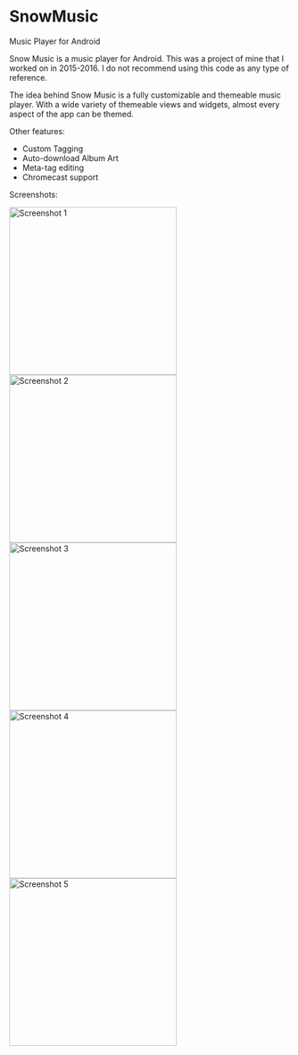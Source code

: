 # SnowMusic
Music Player for Android

Snow Music is a music player for Android. This was a project of mine that I worked on in 2015-2016. I do not recommend using this code as any type of reference.

The idea behind Snow Music is a fully customizable and themeable music player. With a wide variety of themeable views and widgets, almost every aspect of the app can be themed.

Other features:
- Custom Tagging
- Auto-download Album Art
- Meta-tag editing
- Chromecast support

Screenshots:
  
  
<img src="https://i.imgur.com/zO3Aeam.png" alt="Screenshot 1" width="300"/>
<img src="https://i.imgur.com/ecT1H81.png" alt="Screenshot 2" width="300"/>
<img src="https://i.imgur.com/dyfwB0i.png" alt="Screenshot 3" width="300"/>
<img src="https://i.imgur.com/wXkOOnZ.png" alt="Screenshot 4" width="300"/>
<img src="https://i.imgur.com/QQb4Djv.png" alt="Screenshot 5" width="300"/>
